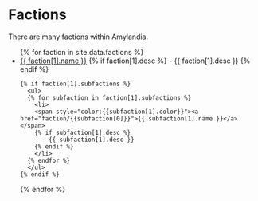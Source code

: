 # Factions

There are many factions within Amylandia.

<ul>
{% for faction in site.data.factions %}
  <li>
    <span style="color:{{faction[1].color}}"><a href="faction/{{faction[0]}}">{{ faction[1].name }}</a></span>
    {% if faction[1].desc %}
      - {{ faction[1].desc }}
    {% endif %}

    {% if faction[1].subfactions %}
      <ul>
      {% for subfaction in faction[1].subfactions %}
        <li>
        <span style="color:{{subfaction[1].color}}"><a href="faction/{{subfaction[0]}}">{{ subfaction[1].name }}</a></span>
        {% if subfaction[1].desc %}
          - {{ subfaction[1].desc }}
        {% endif %}
        </li>
      {% endfor %}
      </ul>
    {% endif %}
  </li>
{% endfor %}
</ul>
